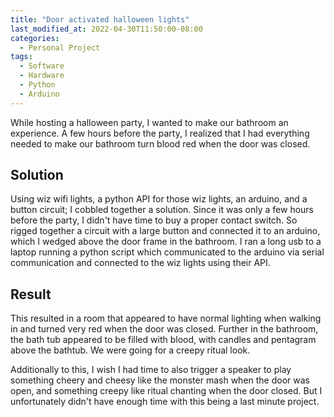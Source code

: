 ```yaml
---
title: "Door activated halloween lights"
last_modified_at: 2022-04-30T11:50:00-08:00
categories:
  - Personal Project
tags:
  - Software
  - Hardware
  - Python
  - Arduino
---
```


[](../assets/images/bio-photo.jpg)
While hosting a halloween party, I wanted to make our bathroom an experience. A few hours before the party, I realized that I had everything needed to make our bathroom turn blood red when the door was closed. 

## Solution

Using wiz wifi lights, a python API for those wiz lights, an arduino, and a button circuit; I cobbled together a solution. Since it was only a few hours before the party, I didn't have time to buy a proper contact switch. So rigged together a circuit with a large button and connected it to an arduino, which I wedged above the door frame in the bathroom. I ran a long usb to a laptop running a python script which communicated to the arduino via serial communication and connected to the wiz lights using their API. 


## Result
This resulted in a room that appeared to have normal lighting when walking in and turned very red when the door was closed. Further in the bathroom, the bath tub appeared to be filled with blood, with candles and pentagram above the bathtub. We were going for a creepy ritual look. 

Additionally to this, I wish I had time to also trigger a speaker to play something cheery and cheesy like the monster mash when the door was open, and something creepy like ritual chanting when the door closed. But I unfortunately didn't have enough time with this being a last minute project.